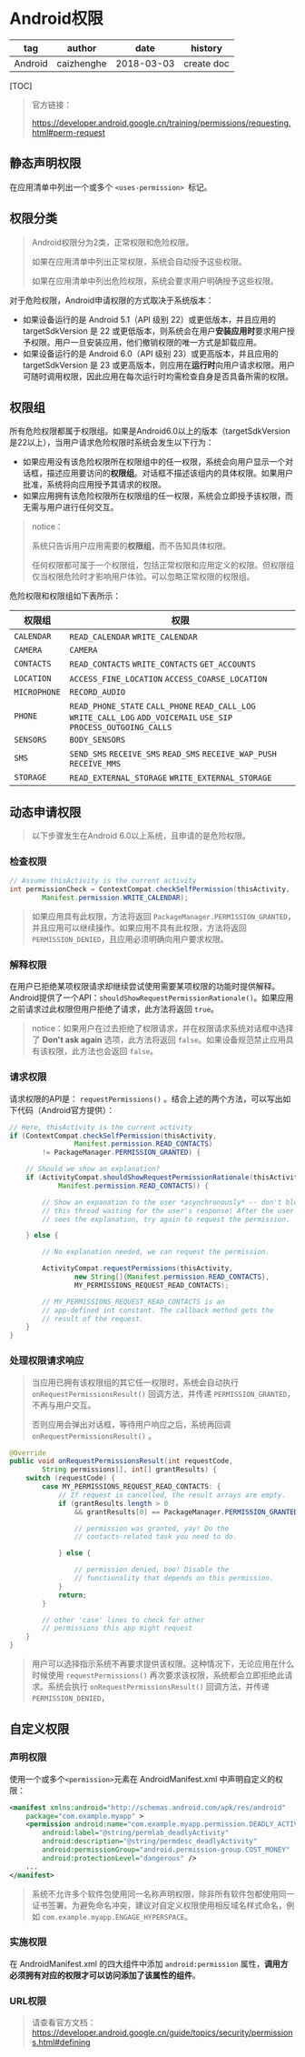 # Android权限

| tag     | author     | date       | history    |
| ------- | ---------- | ---------- | ---------- |
| Android | caizhenghe | 2018-03-03 | create doc |

[TOC]

> 官方链接：
>
> https://developer.android.google.cn/training/permissions/requesting.html#perm-request

## 静态声明权限

在应用清单中列出一个或多个 `<uses-permission> `标记。

## 权限分类

> Android权限分为2类，正常权限和危险权限。
>
> 如果在应用清单中列出正常权限，系统会自动授予这些权限。
>
> 如果在应用清单中列出危险权限，系统会要求用户明确授予这些权限。

对于危险权限，Android申请权限的方式取决于系统版本：

- 如果设备运行的是 Android 5.1（API 级别 22）或更低版本，并且应用的 targetSdkVersion 是 22 或更低版本，则系统会在用户**安装应用时**要求用户授予权限。用户一旦安装应用，他们撤销权限的唯一方式是卸载应用。
- 如果设备运行的是 Android 6.0（API 级别 23）或更高版本，并且应用的 targetSdkVersion 是 23 或更高版本，则应用在**运行时**向用户请求权限。用户可随时调用权限，因此应用在每次运行时均需检查自身是否具备所需的权限。

## 权限组

所有危险权限都属于权限组。如果是Android6.0以上的版本（targetSdkVersion是22以上），当用户请求危险权限时系统会发生以下行为：

- 如果应用没有该危险权限所在权限组中的任一权限，系统会向用户显示一个对话框，描述应用要访问的**权限组**。对话框不描述该组内的具体权限。如果用户批准，系统将向应用授予其请求的权限。
- 如果应用拥有该危险权限所在权限组的任一权限，系统会立即授予该权限，而无需与用户进行任何交互。

> notice：
>
> 系统只告诉用户应用需要的**权限组**，而不告知具体权限。
>
> 任何权限都可属于一个权限组，包括正常权限和应用定义的权限。但权限组仅当权限危险时才影响用户体验。可以忽略正常权限的权限组。

危险权限和权限组如下表所示：

| 权限组       | 权限                                                         |
| ------------ | ------------------------------------------------------------ |
| `CALENDAR`   | `READ_CALENDAR` `WRITE_CALENDAR`                             |
| `CAMERA`     | `CAMERA`                                                     |
| `CONTACTS`   | `READ_CONTACTS` `WRITE_CONTACTS` `GET_ACCOUNTS`              |
| `LOCATION`   | `ACCESS_FINE_LOCATION` `ACCESS_COARSE_LOCATION`              |
| `MICROPHONE` | `RECORD_AUDIO`                                               |
| `PHONE`      | `READ_PHONE_STATE` `CALL_PHONE` `READ_CALL_LOG` `WRITE_CALL_LOG` `ADD_VOICEMAIL` `USE_SIP` `PROCESS_OUTGOING_CALLS` |
| `SENSORS`    | `BODY_SENSORS`                                               |
| `SMS`        | `SEND_SMS` `RECEIVE_SMS` `READ_SMS` `RECEIVE_WAP_PUSH` `RECEIVE_MMS` |
| `STORAGE`    | `READ_EXTERNAL_STORAGE` `WRITE_EXTERNAL_STORAGE`             |

## 动态申请权限

> 以下步骤发生在Android 6.0以上系统，且申请的是危险权限。

### 检查权限

```java
// Assume thisActivity is the current activity
int permissionCheck = ContextCompat.checkSelfPermission(thisActivity,
        Manifest.permission.WRITE_CALENDAR);
```

> 如果应用具有此权限，方法将返回 `PackageManager.PERMISSION_GRANTED`，并且应用可以继续操作。如果应用不具有此权限，方法将返回 `PERMISSION_DENIED`，且应用必须明确向用户要求权限。

### 解释权限

在用户已拒绝某项权限请求却继续尝试使用需要某项权限的功能时提供解释。Android提供了一个API：`shouldShowRequestPermissionRationale()`。如果应用之前请求过此权限但用户拒绝了请求，此方法将返回 `true`。

> notice：如果用户在过去拒绝了权限请求，并在权限请求系统对话框中选择了 **Don't ask again** 选项，此方法将返回 `false`。如果设备规范禁止应用具有该权限，此方法也会返回 `false`。

### 请求权限

请求权限的API是： `requestPermissions()` 。结合上述的两个方法，可以写出如下代码（Android官方提供）：

```java
// Here, thisActivity is the current activity
if (ContextCompat.checkSelfPermission(thisActivity,
                Manifest.permission.READ_CONTACTS)
        != PackageManager.PERMISSION_GRANTED) {

    // Should we show an explanation?
    if (ActivityCompat.shouldShowRequestPermissionRationale(thisActivity,
            Manifest.permission.READ_CONTACTS)) {

        // Show an expanation to the user *asynchronously* -- don't block
        // this thread waiting for the user's response! After the user
        // sees the explanation, try again to request the permission.

    } else {

        // No explanation needed, we can request the permission.

        ActivityCompat.requestPermissions(thisActivity,
                new String[]{Manifest.permission.READ_CONTACTS},
                MY_PERMISSIONS_REQUEST_READ_CONTACTS);

        // MY_PERMISSIONS_REQUEST_READ_CONTACTS is an
        // app-defined int constant. The callback method gets the
        // result of the request.
    }
}
```

### 处理权限请求响应

> 当应用已拥有该权限组的其它任一权限时，系统会自动执行 `onRequestPermissionsResult()` 回调方法，并传递 `PERMISSION_GRANTED`，不再与用户交互。
>
> 否则应用会弹出对话框，等待用户响应之后，系统再回调 `onRequestPermissionsResult()` 。

```java
@Override
public void onRequestPermissionsResult(int requestCode,
        String permissions[], int[] grantResults) {
    switch (requestCode) {
        case MY_PERMISSIONS_REQUEST_READ_CONTACTS: {
            // If request is cancelled, the result arrays are empty.
            if (grantResults.length > 0
                && grantResults[0] == PackageManager.PERMISSION_GRANTED) {

                // permission was granted, yay! Do the
                // contacts-related task you need to do.

            } else {

                // permission denied, boo! Disable the
                // functionality that depends on this permission.
            }
            return;
        }

        // other 'case' lines to check for other
        // permissions this app might request
    }
}
```

> 用户可以选择指示系统不再要求提供该权限。这种情况下，无论应用在什么时候使用 `requestPermissions()` 再次要求该权限，系统都会立即拒绝此请求。系统会执行 `onRequestPermissionsResult()` 回调方法，并传递 `PERMISSION_DENIED`，

## 自定义权限

### 声明权限

使用一个或多个` <permission> `元素在 AndroidManifest.xml 中声明自定义的权限：

```xml
<manifest xmlns:android="http://schemas.android.com/apk/res/android"
    package="com.example.myapp" >
    <permission android:name="com.example.myapp.permission.DEADLY_ACTIVITY"
        android:label="@string/permlab_deadlyActivity"
        android:description="@string/permdesc_deadlyActivity"
        android:permissionGroup="android.permission-group.COST_MONEY"
        android:protectionLevel="dangerous" />
    ...
</manifest>
```

> 系统不允许多个软件包使用同一名称声明权限，除非所有软件包都使用同一证书签署。为避免命名冲突，建议对自定义权限使用相反域名样式命名，例如 `com.example.myapp.ENGAGE_HYPERSPACE`。

### 实施权限

在 AndroidManifest.xml 的四大组件中添加 `android:permission` 属性，**调用方必须拥有对应的权限才可以访问添加了该属性的组件**。

### URL权限

> 请查看官方文档：https://developer.android.google.cn/guide/topics/security/permissions.html#defining
